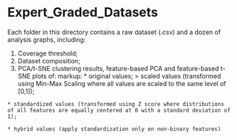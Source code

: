# Expert_Graded_Datasets

Each folder in this directory contains a raw dataset (.csv) and a dozen of analysis graphs, including:

  1. Coverage threshold;
  2. Dataset composition;
  3. PCA/t-SNE clustering results, feature-based PCA and feature-based t-SNE plots of:
  markup: * original values;
    > scaled values (transformed using Min-Max Scaling where all values are scaled to the same level of [0,1]);
    
    * standardized values (transformed using Z score where distributions of all features are equally centered at 0 with a standard deviation of 1);
    
    * hybrid values (apply standardization only on non-binary features)
